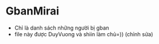 # GbanMirai
- Chỉ là danh sách những người bị gban
- file này được DuyVuong và shiin làm chủ=)) (chỉnh sửa)
